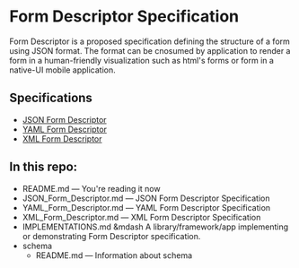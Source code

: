 Form Descriptor Specification
=============================

Form Descriptor is a proposed specification defining the structure of a
form using JSON format. The format can be cnosumed by application to
render a form in a human-friendly visualization such as html's forms or
form in a native-UI mobile application.

## Specifications

* [JSON Form Descriptor](#)
* [YAML Form Descriptor](#)
* [XML Form Descriptor](#)

## In this repo:

* README.md &mdash; You're reading it now
* JSON_Form_Descriptor.md &mdash; JSON Form Descriptor Specification
* YAML_Form_Descriptor.md &mdash; YAML Form Descriptor Specification
* XML_Form_Descriptor.md &mdash; XML Form Descriptor Specification
* IMPLEMENTATIONS.md &mdash A library/framework/app implementing or
  demonstrating Form Descriptor specification.
* schema
  * README.md &mdash; Information about schema
